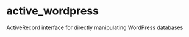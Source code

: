 active_wordpress
================

ActiveRecord interface for directly manipulating WordPress databases

